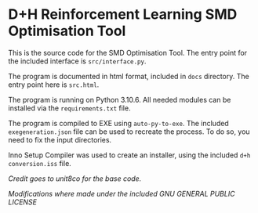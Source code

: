 # D+H Reinforcement Learning SMD Optimisation Tool

This is the source code for the SMD Optimisation Tool. The entry point for the included interface is `src/interface.py`.

The program is documented in html format, included in `docs` directory. The entry point here is `src.html`.

The program is running on Python 3.10.6. All needed modules can be installed via the `requirements.txt` file.

The program is compiled to EXE using `auto-py-to-exe`. The included `exegeneration.json` file can be used to recreate the process. To do so, you need to fix the input directories.

Inno Setup Compiler was used to create an installer, using the included `d+h conversion.iss` file.


*Credit goes to unit8co for the base code.*

*Modifications where made under the included GNU GENERAL PUBLIC LICENSE*
